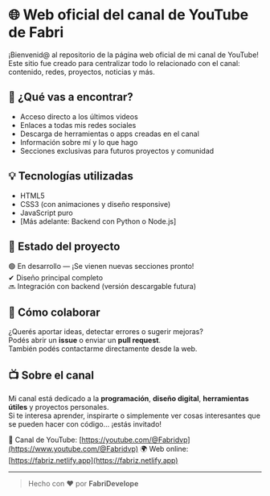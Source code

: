 # 🌐 Web oficial del canal de YouTube de Fabri

¡Bienvenid@ al repositorio de la página web oficial de mi canal de YouTube!  
Este sitio fue creado para centralizar todo lo relacionado con el canal: contenido, redes, proyectos, noticias y más.

## 🎯 ¿Qué vas a encontrar?

- Acceso directo a los últimos videos
- Enlaces a todas mis redes sociales
- Descarga de herramientas o apps creadas en el canal
- Información sobre mí y lo que hago
- Secciones exclusivas para futuros proyectos y comunidad

## 💡 Tecnologías utilizadas

- HTML5
- CSS3 (con animaciones y diseño responsive)
- JavaScript puro
- [Más adelante: Backend con Python o Node.js]

## 🚧 Estado del proyecto

🟢 En desarrollo — ¡Se vienen nuevas secciones pronto!  
✔ Diseño principal completo  
🔜 Integración con backend (versión descargable futura)

## 🤝 Cómo colaborar

¿Querés aportar ideas, detectar errores o sugerir mejoras?  
Podés abrir un **issue** o enviar un **pull request**.  
También podés contactarme directamente desde la web.

## 📺 Sobre el canal

Mi canal está dedicado a la **programación**, **diseño digital**, **herramientas útiles** y proyectos personales.  
Si te interesa aprender, inspirarte o simplemente ver cosas interesantes que se pueden hacer con código... ¡estás invitado!

🔗 Canal de YouTube: [https://youtube.com/@Fabridvp](https://www.youtube.com/@Fabridvp)
🌍 Web online: [https://fabriz.netlify.app](https://fabriz.netlify.app)

---

> Hecho con ❤️ por **FabriDevelope**

